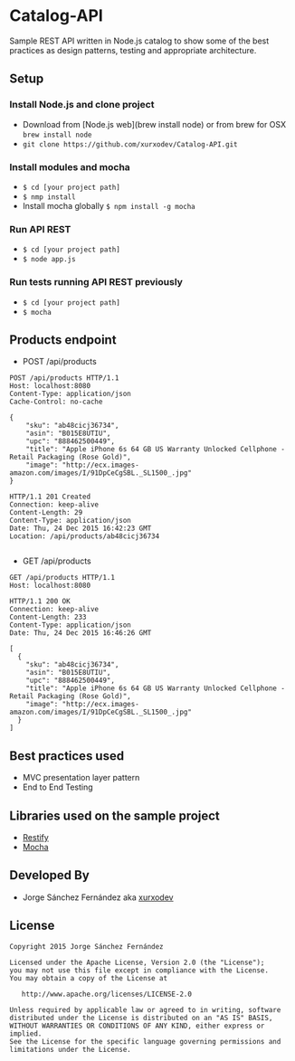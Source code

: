# Catalog-API
Sample REST API written in Node.js catalog to show some of the best practices as design patterns, testing and appropriate architecture.

## Setup

### Install Node.js and clone project

* Download from [Node.js web](brew install node) or from brew for OSX `brew install node`
* `git clone https://github.com/xurxodev/Catalog-API.git`

### Install modules and mocha

* `$ cd [your project path]`
* `$ nmp install`
* Install mocha globally `$ npm install -g mocha`

### Run API REST

* `$ cd [your project path]`
* `$ node app.js`

### Run tests running API REST previously

* `$ cd [your project path]`
* `$ mocha`

## Products endpoint

* POST /api/products
```http
POST /api/products HTTP/1.1
Host: localhost:8080
Content-Type: application/json
Cache-Control: no-cache

{
    "sku": "ab48cicj36734",
    "asin": "B015E8UTIU",
    "upc": "888462500449",
    "title": "Apple iPhone 6s 64 GB US Warranty Unlocked Cellphone - Retail Packaging (Rose Gold)",
    "image": "http://ecx.images-amazon.com/images/I/91DpCeCgSBL._SL1500_.jpg"
}
```

```http
HTTP/1.1 201 Created
Connection: keep-alive
Content-Length: 29
Content-Type: application/json
Date: Thu, 24 Dec 2015 16:42:23 GMT
Location: /api/products/ab48cicj36734
```

```http

```
* GET /api/products
```http
GET /api/products HTTP/1.1
Host: localhost:8080
```

```http
HTTP/1.1 200 OK
Connection: keep-alive
Content-Length: 233
Content-Type: application/json
Date: Thu, 24 Dec 2015 16:46:26 GMT

[
  {
    "sku": "ab48cicj36734",
    "asin": "B015E8UTIU",
    "upc": "888462500449",
    "title": "Apple iPhone 6s 64 GB US Warranty Unlocked Cellphone - Retail Packaging (Rose Gold)",
    "image": "http://ecx.images-amazon.com/images/I/91DpCeCgSBL._SL1500_.jpg"
  }
]
```

## Best practices used

* MVC presentation layer pattern
* End to End Testing

## Libraries used on the sample project

* [Restify](http://restify.com/)
* [Mocha](https://mochajs.org/)

Developed By
------------

* Jorge Sánchez Fernández aka [xurxodev](https://twitter.com/xurxodev)

License
-------

    Copyright 2015 Jorge Sánchez Fernández

    Licensed under the Apache License, Version 2.0 (the "License");
    you may not use this file except in compliance with the License.
    You may obtain a copy of the License at

       http://www.apache.org/licenses/LICENSE-2.0

    Unless required by applicable law or agreed to in writing, software
    distributed under the License is distributed on an "AS IS" BASIS,
    WITHOUT WARRANTIES OR CONDITIONS OF ANY KIND, either express or implied.
    See the License for the specific language governing permissions and
    limitations under the License.
